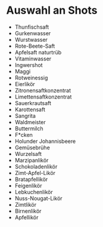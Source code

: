 # Auswahl an Shots
- Thunfischsaft
- Gurkenwasser
- Wurstwasser
- Rote-Beete-Saft
- Apfelsaft naturtrüb
- Vitaminwasser
- Ingwershot
- Maggi
- Rotweinessig
- Eierlikör
- Zitronensaftkonzentrat
- Limettensaftkonzentrat
- Sauerkrautsaft
- Karottensaft
- Sangrita 
- Waldmeister
- Buttermilch
- F*cken
- Holunder Johannisbeere 
- Gemüsebrühe 
- Wurzelsaft
- Marzipanlikör
- Schokoladenlikör
- Zimt-Apfel-Likör
- Bratapfellikör
- Feigenlikör
- Lebkuchenlikör
- Nuss-Nougat-Likör
- Zimtlikör
- Birnenlikör
- Apfellikör
